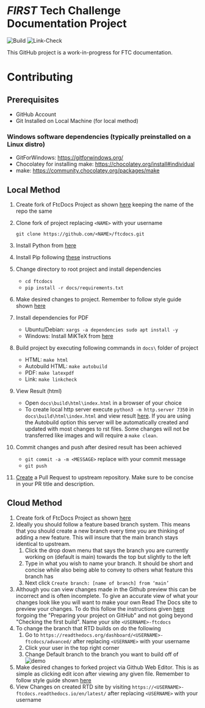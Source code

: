 *FIRST* Tech Challenge Documentation Project
==========================================
![Build](https://readthedocs.com/projects/first-tech-challenge-ftcdocs/badge/?version=latest) ![Link-Check](https://github.com/FIRST-Tech-Challenge/ftcdocs/actions/workflows/link-check.yaml/badge.svg)

This GitHub project is a work-in-progress for FTC documentation.

# Contributing

## Prerequisites

- GitHub Account
- Git Installed on Local Machine (for local method)

### Windows software dependencies (typically preinstalled on a Linux distro)

- GitForWindows: https://gitforwindows.org/
- Chocolatey for installing make: https://chocolatey.org/install#individual
- make: https://community.chocolatey.org/packages/make

## Local Method

1. Create fork of FtcDocs Project as shown [here](https://docs.github.com/en/get-started/quickstart/fork-a-repo) keeping the name of the repo the same
2. Clone fork of project replacing `<NAME>` with your username

      `git clone https://github.com/<NAME>/ftcdocs.git`
3. Install Python from [here](https://www.python.org/downloads/)
4. Install Pip following [these](https://pip.pypa.io/en/stable/installation/) instructions
5. Change directory to root project and install dependencies
    - `cd ftcdocs`
    - `pip install -r docs/requirements.txt`
6. Make desired changes to project. Remember to follow style guide shown [here](https://docs.wpilib.org/en/stable/docs/contributing/frc-docs/style-guide.html)
7. Install dependencies for PDF
    - Ubuntu/Debian: `xargs -a dependencies sudo apt install -y`
    - Windows: Install MiKTeX from [here](https://miktex.org/download)
8. Build project by executing following commands in `docs\` folder of project
    - HTML: `make html`
    - Autobuild HTML: `make autobuild`
    - PDF: `make latexpdf`
    - Link: `make linkcheck`
9. View Result (html)
    - Open `docs\build\html\index.html` in a browser of your choice
    - To create local http server execute `python3 -m http.server 7350` in `docs\build\html\index.html` and view result [here](http://localhost:7350). If you are using the Autobuild option this server will be automatically created and updated with most changes to rst files. Some changes will not be transferred like images and will require a `make clean`.
10. Commit changes and push after desired result has been achieved
    - `git commit -a -m <MESSAGE>` replace <MESSAGE> with your commit message
    - `git push`
11. [Create](https://docs.github.com/en/pull-requests/collaborating-with-pull-requests/proposing-changes-to-your-work-with-pull-requests/creating-a-pull-request) a Pull Request to upstream repository. Make sure to be concise in your PR title and description. 

## Cloud Method


1. Create fork of FtcDocs Project as shown [here](https://docs.github.com/en/get-started/quickstart/fork-a-repo)
2. Ideally you should follow a feature based branch system. This means that you should create a new branch every time you are thinking of adding a new feature. This will insure that the main branch stays identical to upstream.
    1. Click the drop down menu that says the branch you are currently working on (default is main) towards the top but slightly to the left
    2. Type in what you wish to name your branch. It should be short and concise while also being able to convey to others what feature this branch has
    3. Next click `Create branch: [name of branch] from ‘main’`
3. Although you can view changes made in the Github preview this can be incorrect and is often incomplete. To give an accurate view of what your changes look like you will want to make your own Read The Docs site to preview your changes. To do this follow the instructions given [here](https://docs.readthedocs.io/en/stable/tutorial/index.html) forgoing the "Preparing your project on GitHub" and not going beyond "Checking the first build". Name your site `<USERNAME>-ftcdocs`
4. To change the branch that RTD builds on do the following
    1. Go to `https://readthedocs.org/dashboard/<USERNAME>-ftcdocs/advanced/` after replacing `<USERNAME>` with your username
    2. Click your user in the top right corner
    3. Change Default branch to the branch you want to build off of
    ![demo](https://media.discordapp.net/attachments/836704905364373547/992042745952751626/unknown.png)
5. Make desired changes to forked project via Github Web Editor. This is as simple as clicking edit icon after viewing any given file. Remember to follow style guide shown [here](https://docs.wpilib.org/en/stable/docs/contributing/frc-docs/style-guide.html)
6. View Changes on created RTD site by visiting `https://<USERNAME>-ftcdocs.readthedocs.io/en/latest/` after replacing `<USERNAME>` with your username
